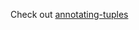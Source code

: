 Check out [annotating-tuples](https://docs.python.org/zh-cn/3/library/typing.html#annotating-tuples)
